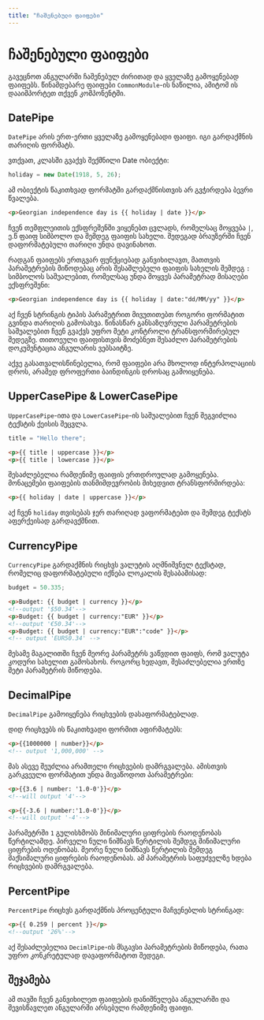 ```yaml
---
title: "ჩაშენებული ფაიფები"
---
```


# ჩაშენებული ფაიფები

გავეცნოთ ანგულარში ჩაშენებულ ძირითად და ყველაზე გამოყენებად ფაიფებს.
წინამდებარე ფაიფები `CommonModule`-ის ნაწილია, ამიტომ ის დააიმპორტეთ
თქვენ კომპონენტში.

## DatePipe

`DatePipe` არის ერთ-ერთი ყველაზე გამოყენებადი ფაიფი. იგი გარდაქმნის
თარიღის ფორმატს.

ვთქვათ, კლასში გვაქვს შექმნილი Date ობიექტი:

```ts
holiday = new Date(1918, 5, 26);
```

ამ ობიექტის წაკითხვად ფორმატში გარდაქმნისთვის არ გვჭირდება ბევრი წვალება.

```html
<p>Georgian independence day is {{ holiday | date }}</p>
```

ჩვენ თემფლეითის ექსფრეშენში ვიყენებთ ცვლადს, რომელსაც მოყვება `|`,
ე.წ ფაიფ სიმბოლო და შემდეგ ფაიფის სახელი. შედეგად ბრაუზერში ჩვენ
დაფორმატებული თარიღი უნდა დავინახოთ.

რადგან ფაიფებს ერთგვარ ფუნქციებად განვიხილავთ, მათთვის პარამეტრების
მიწოდებაც არის შესაშლებელი ფაიფის სახელის შემდეგ `:` სიმბოლოს საშუალებით,
რომელსაც უნდა მოყვეს პარამეტრად მისაღები ექსფრეშენი:

```html
<p>Georgian independence day is {{ holiday | date:"dd/MM/yy" }}</p>
```

აქ ჩვენ სტრინგის ტიპის პარამეტრით მივუთითებთ როგორი ფორმატით გვინდა თარიღის
გამოსახვა.
წინასწარ განსაზღვრული პარამეტრების საშუალებით ჩვენ გვაქვს უფრო მეტი კონტროლი
ტრანსფორმირებულ შედეგზე. თითოეული ფაიფისთვის მოძებნეთ შესაძლო პარამეტრების
დოკუმენტაცია ანგულარის ვებსაიტზე.

აქვე გასათვალისწინებელია, რომ ფაიფები არა მხოლოდ ინტერპოლაციის დროს, არამედ
ფროფერთი ბაინდინგის დროსაც გამოიყენება.

## UpperCasePipe & LowerCasePipe

`UpperCasePipe`-ითა და `LowerCasePipe`-ის საშუალებით ჩვენ შეგვიძლია ტექსტის
ქეისის შეცვლა.

```ts
title = "Hello there";
```

```html
<p>{{ title | uppercase }}</p>
<p>{{ title | lowercase }}</p>
```

შესაძლებელია რამდენიმე ფაიფის ერთდროულად გამოყენება. მონაცემები ფაიფების თანმიმდევრობის
მიხედვით ტრანსფორმირდება:

```html
<p>{{ holiday | date | uppercase }}</p>
```

აქ ჩვენ `holiday` თვისებას ჯერ თარიღად ვაფორმატებთ და შემდეგ ტექსტს აფერქეისად გარდავქმნით.

## CurrencyPipe

`CurrencyPipe` გარდაქმნის რიცხვს ვალუტის აღმნიშვნელ ტექსტად, რომელიც დაფორმატებული
იქნება ლოკალის შესაბამისად:

```ts
budget = 50.335;
```

```html
<p>Budget: {{ budget | currency }}</p>
<!--output '$50.34'-->
<p>Budget: {{ budget | currency:"EUR" }}</p>
<!--output '€50.34'-->
<p>Budget: {{ budget | currency:"EUR":"code" }}</p>
<!-- output 'EUR50.34' -->
```

მესამე მაგალითში ჩვენ მეორე პარამეტრს ვაწვდით ფაიფს, რომ ვალუტა
კოდური სახელით გამოსახოს. როგორც ხედავთ, შესაძლებელია ერთზე
მეტი პარამეტრის მიწოდება.

## DecimalPipe

`DecimalPipe` გამოიყენება რიცხვების დასაფორმატებლად.

დიდ რიცხვებს ის წაკითხვადი ფორმით აფირმატებს:

```html
<p>{{1000000 | number}}</p>
<!-- output '1,000,000' -->
```

მას ასევე შეუძლია არამთელი რიცხვების დამრგვალება. ამისთვის
გარკვეული ფორმატით უნდა მივაწოდოთ პარამეტრები:

```html
<p>{{3.6 | number: '1.0-0'}}</p>
<!--will output '4'-->

<p>{{-3.6 | number:'1.0-0'}}</p>
<!--will output '-4'-->
```

პარამეტრში `1` გულისხმობს მინიმალური ციფრების რაოდენობას წერტილამდე.
პირველი ნული ნიშნავს წერტილის შემდეგ მინიმალური ციფრების ოდენობას.
მეორე ნული ნიშნავს წერტილის შემდეგ მაქსიმალური ციფრების რაოდენობას.
ამ პარამეტრის საფუძველზე ხდება რიცხვების დამრგვალება.

## PercentPipe

`PercentPipe` რიცხვს გარდაქმნის პროცენტული მაჩვენებლის სტრინგად:

```html
<p>{{ 0.259 | percent }}</p>
<!--output '26%'-->
```

აქ შესაძლებელია `DecimlPipe`-ის მსგავსი პარამეტრების მიწოდება, რათა
უფრო კონკრეტულად დავაფორმატოთ შედეგი.

## შეჯამება

ამ თავში ჩვენ განვიხილეთ ფაიფების დანიშნულება ანგულარში და შევისწავლეთ
ანგულარში არსებული რამდენიმე ფაიფი.

